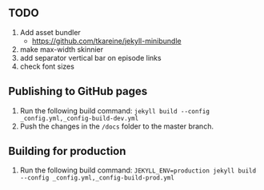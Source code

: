 ## TODO

1. Add asset bundler
    - https://github.com/tkareine/jekyll-minibundle
2. make max-width skinnier
3. add separator vertical bar on episode links
4. check font sizes

## Publishing to GitHub pages

1. Run the following build command: `jekyll build --config _config.yml,_config-build-dev.yml`
2. Push the changes in the `/docs` folder to the master branch.

## Building for production

1. Run the following build command: `JEKYLL_ENV=production jekyll build --config _config.yml,_config-build-prod.yml`
